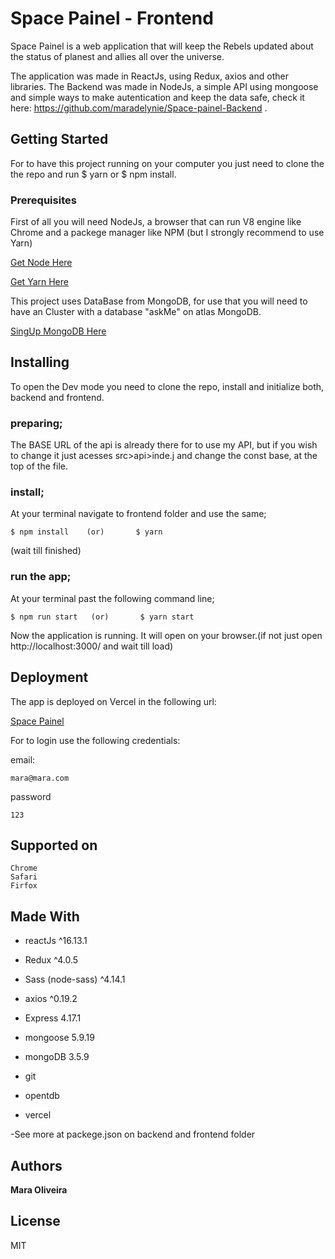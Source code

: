 # Space Painel - Frontend 

Space Painel is a web application that will keep the Rebels updated about the status of planest and allies all over the universe.

The application was made in ReactJs, using Redux, axios and other libraries. The Backend was made in NodeJs, a simple API using mongoose and simple ways to make autentication and keep the data safe, check it here: https://github.com/maradelynie/Space-painel-Backend .

## Getting Started

For to have this project running on your computer you just need to clone the the repo and run $ yarn or $ npm install.

### Prerequisites

First of all you will need NodeJs, a browser that can run V8 engine like Chrome and a packege manager like NPM (but I strongly recommend to use Yarn)


[Get Node Here](https://nodejs.org/en/) 

[Get Yarn Here](https://yarnpkg.com/) 

This project uses DataBase from MongoDB, for use that you will need to have an Cluster with a database "askMe" on atlas MongoDB.

[SingUp MongoDB Here](https://cloud.mongodb.com/)


## Installing

To open the Dev mode you need to clone the repo, install and initialize both, backend and frontend.


### preparing;

The BASE URL of the api is already there for to use my API, but if you wish to change it just acesses src>api>inde.j and change the const base, at the top of the file.

### install;

At your terminal navigate to frontend folder and use the same;

```
$ npm install    (or)       $ yarn 
```
(wait till finished)


### run the app;

At your terminal past the following command line;

```
$ npm run start   (or)       $ yarn start
```

Now the application is running. It will open on your browser.(if not just open http://localhost:3000/ and wait till load)


## Deployment

The app is deployed on Vercel in the following url:

[Space Painel](https://askme-frontend-maraoliveira.herokuapp.com/) 

For to login use the following credentials:

email:
```
mara@mara.com
```
password
```
123
```


## Supported on

```
Chrome
Safari
Firfox
```

## Made With

* reactJs ^16.13.1
* Redux ^4.0.5
* Sass (node-sass) ^4.14.1


* axios ^0.19.2
* Express 4.17.1
* mongoose 5.9.19
* mongoDB 3.5.9


* git
* opentdb
* vercel

-See more at packege.json on backend and frontend folder

## Authors

**Mara Oliveira** 


## License

 MIT
